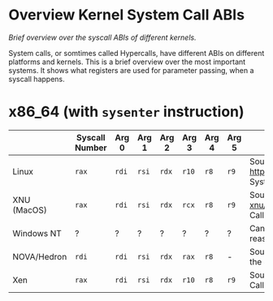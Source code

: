 # Overview Kernel System Call ABIs

*Brief overview over the syscall ABIs of different kernels.*

System calls, or somtimes called Hypercalls, have different 
ABIs on different platforms and kernels. This is a brief 
overview over the most important systems. It shows what 
registers are used for parameter passing, when a syscall happens.

# x86_64 (with `sysenter` instruction)

|             | Syscall Number | Arg 0 | Arg 1 | Arg 2 | Arg 3 | Arg 4 | Arg 5 | Comment                                                                                                                                                                                             |
|-------------|----------------|-------|-------|-------|-------|-------|-------|-----------------------------------------------------------------------------------------------------------------------------------------------------------------------------------------------------|
| Linux       | `rax`          | `rdi` | `rsi` | `rdx` | `r10` | `r8`  | `r9`  | Source: <https://github.com/torvalds/linux/blob/35776f10513c0d523c5dd2f1b415f642497779e2/arch/x86/entry/entry_64.S> System V x86_64 Calling Convention except for Arg 3                             |
| XNU (MacOS) | `rax`          | `rdi` | `rsi` | `rdx` | `rcx` | `r8 ` | `r9`  | Source: <https://github.com/apple/darwin-xnu/blob/a1babec6b135d1f35b2590a1990af3c5c5393479/osfmk/i386/x86_hypercall.h#L38> System V x86_64 Calling Convention                                       |
| Windows NT  | ?              | ?     | ?     | ?     | ?     | ?     | ?     | Can't find good resource. Perhaps Microsoft likes to changes system call parameters (and the ABI?) often. That's the reason why all applications are programmed against NTDLL.                      |
| NOVA/Hedron | `rdi`          | `rdi` | `rsi` | `rdx` | `rax` | `r8`  | -     | Source: <https://github.com/udosteinberg/NOVA/blob/arm/inc/x86_64/regs.hpp#L51> rdi holds the sys call number in the 4 first bits. Bits 4-63 have a different meaning depending on the system call. |
| Xen         | `rax`          | `rdi` | `rsi` | `rdx` | `r10` | `r8`  | `r9`  | Source: <https://github.com/xen-project/xen/blob/master/xen/arch/x86/x86_64/entry.S#L235> System V x86_64 Calling Convention except for Arg 3                                         |

